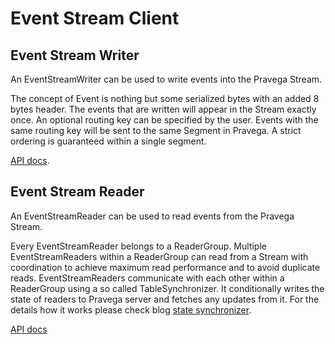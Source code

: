 # Event Stream Client

## Event Stream Writer
An EventStreamWriter can be used to write events into the Pravega Stream.

The concept of Event is nothing but some serialized bytes with an added 8 bytes header.
The events that are written will appear in the Stream exactly once. 
An optional routing key can be specified by the user. Events with the same routing key will be sent
to the same Segment in Pravega. A strict ordering is guaranteed within a single segment. 

[API docs](./doc/pravega_client_rust/event_stream_writer/struct.EventStreamWriter.html).

## Event Stream Reader
An EventStreamReader can be used to read events from the Pravega Stream.

Every EventStreamReader belongs to a ReaderGroup.
Multiple EventStreamReaders within a ReaderGroup can read from a Stream with coordination to achieve
maximum read performance and to avoid duplicate reads. EventStreamReaders communicate with each other
within a ReaderGroup using a so called TableSynchronizer. It conditionally writes the state of readers
to Pravega server and fetches any updates from it. 
For the details how it works please check blog [state synchronizer](https://blog.pravega.io/2019/02/15/exploring-state-synchronizer/).


[API docs](./doc/pravega_client_rust/event_reader/struct.EventReader.html)
